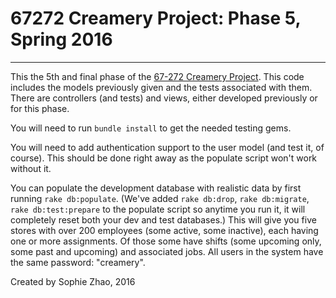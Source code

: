 # 67272 Creamery Project: Phase 5, Spring 2016
---

This the 5th and final phase of the [67-272 Creamery Project](http://67272.cmuis.net/projects).  This code includes the models previously given and the tests associated with them.  There are controllers (and tests) and views, either developed previously or for this phase.

You will need to run `bundle install` to get the needed testing gems.  

You will need to add authentication support to the user model (and test it, of course).  This should be done right away as the populate script won't work without it.

You can populate the development database with realistic data by first running `rake db:populate`.  (We've added `rake db:drop`, `rake db:migrate`, `rake db:test:prepare` to the populate script so anytime you run it, it will completely reset both your dev and test databases.) This will give you five stores with over 200 employees (some active, some inactive), each having one or more assignments.  Of those some have shifts (some upcoming only, some past and upcoming) and associated jobs.  All users in the system have the same password: "creamery".

Created by Sophie Zhao, 2016
